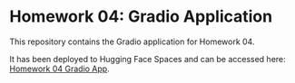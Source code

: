 # Homework 04: Gradio Application

This repository contains the Gradio application for Homework 04.

It has been deployed to Hugging Face Spaces and can be accessed here: [Homework 04 Gradio App](https://huggingface.co/spaces/xguman/hw04).
